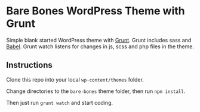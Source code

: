 # Bare Bones WordPress Theme with Grunt

Simple blank started WordPress theme with [Grunt](https://gruntjs.com/).  Grunt includes sass and [Babel](https://babeljs.io).  Grunt watch listens for changes in js, scss and php files in the theme.

## Instructions

Clone this repo into your local `wp-content/themes` folder.

Change directories to the `bare-bones` theme folder, then run `npm install`.

Then just run `grunt watch` and start coding.